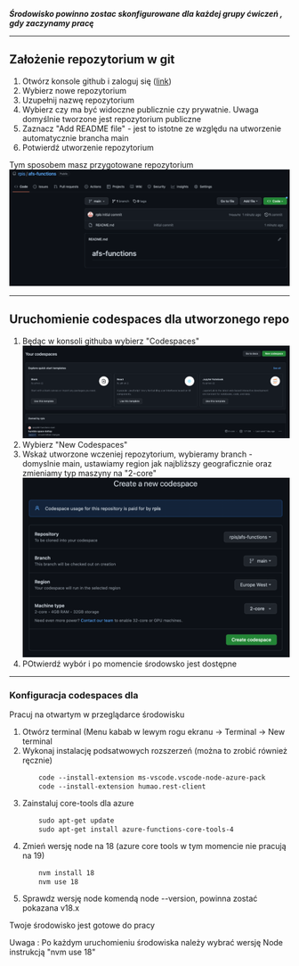 ***Środowisko powinno zostac skonfigurowane dla każdej grupy ćwiczeń , gdy zaczynamy pracę***

---
## Założenie repozytorium w git
1. Otwórz konsole github i zaloguj się ([link](https://github.com))
2. Wybierz nowe repozytorium
3. Uzupełnij nazwę repozytorium
4. Wybierz czy ma być widoczne publicznie czy prywatnie. Uwaga domyślnie tworzone jest repozytorium publiczne
5. Zaznacz "Add README file" - jest to istotne ze względu na utworzenie automatycznie brancha main
6. Potwierdź utworzenie repozytorium
   

Tym sposobem masz przygotowane repozytorium
![Repo](images/environment/repo-after-creation.png)

---
## Uruchomienie codespaces dla utworzonego repo

1. Będąc w konsoli githuba wybierz "Codespaces" ![Repo](images/environment/codespaces-start.png)
2. Wybierz "New Codespaces"
3. Wskaż utworzone wczeniej repozytorium, wybieramy branch - domyslnie main, ustawiamy region jak najbliższy geograficznie oraz zmieniamy typ maszyny na "2-core"  ![Repo](images/environment/codespaces-machine.png)
4. POtwierdź wybór i po momencie środowsko jest dostępne

---
### Konfiguracja codespaces dla 
Pracuj na otwartym w przeglądarce środowisku
1. Otwórz terminal (Menu kabab w lewym rogu ekranu -> Terminal -> New terminal
2. Wykonaj instalację podsatwowych rozszerzeń (można to zrobić również ręcznie) 
    ```
        code --install-extension ms-vscode.vscode-node-azure-pack
        code --install-extension humao.rest-client
    ```
3. Zainstaluj core-tools dla azure
    ```
        sudo apt-get update
        sudo apt-get install azure-functions-core-tools-4
    ```
4. Zmień wersję node na 18 (azure core tools w tym momencie nie pracują na 19)
    ```
        nvm install 18
        nvm use 18
    ```
5. Sprawdz wersję node komendą node --version, powinna zostać pokazana v18.x

Twoje środowisko jest gotowe do pracy

Uwaga : Po każdym uruchomieniu środowiska należy wybrać wersję Node instrukcją "nvm use 18"